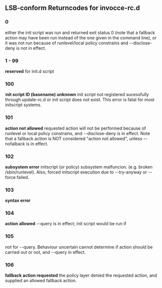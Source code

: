 
## LSB-conform Returncodes for invocce-rc.d

### 0
either the init script was run and returned exit status 0 (note
that a fallback action may have been run instead of the one given
in the command line), or it was not run because of runlevel/local
policy constrains and --disclose-deny is not in effect.

### 1 - 99
**reserved** for init.d script
 
### 100
i**nit script ID (basename) unknown**
init script not registered sucessfully through 
update-rc.d or init script does not exist.
This error is fatal for most initscript systems.

### 101
**action not allowed**
requested action will not be performed because of 
runlevel or local policy constrains, and 
--disclose-deny is in effect. Note that a fallback
action is NOT considered "action not allowed",
unless --nofalback is in effect.

### 102
**subsystem error**
initscript (or policy) subsystem malfuncion.
(e.g. broken /sbin/runlevel).
Also, forced initscript execution due to 
--try-anyway or --force failed.

### 103
**syntax error**

### 104
**action allowed**
--query is in effect; init script would be run if

### 105
not for --query.
Behaviour uncertain
cannot determine if action should be carried out or 
not, and --query in effect.

### 106
**fallback action requested**
the policy layer denied the requested action, and
supplied an allowed fallback action.
